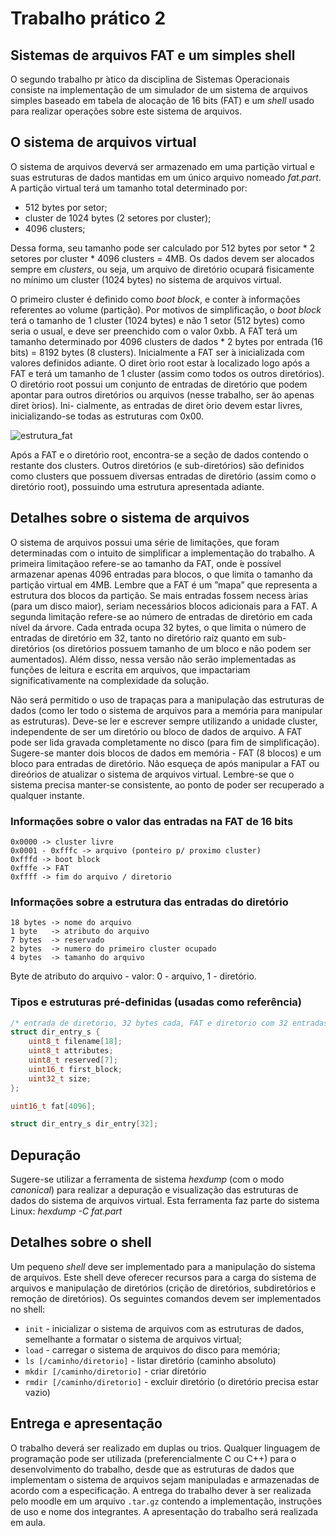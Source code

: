 # Trabalho prático 2

## Sistemas de arquivos FAT e um simples shell

O segundo trabalho pr ́atico da disciplina de Sistemas Operacionais consiste na implementação de um simulador de um sistema de arquivos simples baseado em tabela de alocação de 16 bits (FAT) e um *shell* usado para realizar operações sobre este sistema de arquivos.

## O sistema de arquivos virtual

O sistema de arquivos devervá ser armazenado em uma partição virtual e suas estruturas de dados mantidas em um único arquivo nomeado *fat.part*. A partição virtual terá um tamanho total determinado por:

* 512 bytes por setor;
* cluster de 1024 bytes (2 setores por cluster);
* 4096 clusters;

Dessa forma, seu tamanho pode ser calculado por 512 bytes por setor * 2 setores por cluster * 4096 clusters = 4MB. Os dados devem ser alocados sempre em *clusters*, ou seja, um arquivo de diretório ocupará fisicamente no mínimo um cluster (1024 bytes) no sistema de arquivos virtual.

O primeiro cluster é definido como *boot block*, e conter ́a informações referentes ao volume (partição). Por motivos de simplificação, o *boot block* terá o tamanho de 1 cluster (1024 bytes) e não 1 setor (512 bytes) como seria o usual, e deve ser preenchido com o valor 0xbb. A FAT terá um tamanho determinado por 4096 clusters de dados * 2 bytes por entrada (16 bits) = 8192 bytes (8 clusters). Inicialmente a FAT ser ́a inicializada com valores definidos adiante. O diret ́orio root estar ́a localizado logo após a FAT e terá um tamanho de 1 cluster (assim como todos os outros diretórios). O diretório root possui um conjunto de entradas de diretório que podem apontar para outros diretórios ou arquivos (nesse trabalho, ser ̃ao apenas diret ́orios). Ini- cialmente, as entradas de diret ́orio devem estar livres, inicializando-se todas as estruturas com 0x00.

![estrutura_fat](assets/estruturafat.png)

Após a FAT e o diretório root, encontra-se a seção de dados contendo o restante dos clusters. Outros diretórios (e sub-diretórios) são definidos como clusters que possuem diversas entradas de diretório (assim como o diretório root), possuindo uma estrutura apresentada adiante.

## Detalhes sobre o sistema de arquivos

O sistema de arquivos possui uma série de limitações, que foram determinadas com o intuito de simplificar a implementação do trabalho. A primeira limitaçãoo refere-se ao tamanho da FAT, onde  ́e possível armazenar apenas 4096 entradas para blocos, o que limita o tamanho da partição virtual em 4MB. Lembre que a FAT é um ”mapa” que representa a estrutura dos blocos da partição. Se mais entradas fossem necess ́arias (para um disco maior), seriam necessários blocos adicionais para a FAT. A segunda limitação refere-se ao número de entradas de diretório em cada nível da árvore. Cada entrada ocupa 32 bytes, o que limita o número de entradas de diretório em 32, tanto no diretório raiz quanto em sub-diretórios (os diretórios possuem tamanho de um bloco e não podem ser aumentados). Além disso, nessa versão não serão implementadas as funções de leitura e escrita em arquivos, que impactariam significativamente na complexidade da solução. 

Não será permitido o uso de trapaças para a manipulação das estruturas de dados (como ler todo o sistema de arquivos para a memória para manipular as estruturas). Deve-se ler e escrever sempre utilizando a unidade cluster, independente de ser um diretório ou bloco de dados de arquivo. A FAT pode ser lida gravada completamente no disco (para fim de simplificação). Sugere-se manter dois blocos de dados em memória - FAT (8 blocos) e um bloco para entradas de diretório. Não esqueça de após manipular a FAT ou direórios de atualizar o sistema de arquivos virtual. Lembre-se que o sistema precisa manter-se consistente, ao ponto de poder ser recuperado a qualquer instante.

### Informações sobre o valor das entradas na FAT de 16 bits

```
0x0000 -> cluster livre
0x0001 - 0xfffc -> arquivo (ponteiro p/ proximo cluster)
0xfffd -> boot block
0xfffe -> FAT
0xffff -> fim do arquivo / diretorio
```

### Informações sobre a estrutura das entradas do diretório

```
18 bytes -> nome do arquivo
1 byte   -> atributo do arquivo
7 bytes  -> reservado
2 bytes  -> numero do primeiro cluster ocupado
4 bytes  -> tamanho do arquivo
```

Byte de atributo do arquivo - valor: 0 - arquivo, 1 - diretório.

### Tipos e estruturas pré-definidas (usadas como referência)

```c
/* entrada de diretorio, 32 bytes cada, FAT e diretorio com 32 entradas (1 cluster) */
struct dir_entry_s {
    uint8_t filename[18];
    uint8_t attributes;
    uint8_t reserved[7];
    uint16_t first_block;
    uint32_t size;
};

uint16_t fat[4096];

struct dir_entry_s dir_entry[32];
```

## Depuração

Sugere-se utilizar a ferramenta de sistema *hexdump* (com o modo *canonical*) para realizar a depuração e visualização das estruturas de dados do sistema de arquivos virtual. Esta ferramenta faz parte do sistema Linux: *hexdump -C fat.part*

## Detalhes sobre o shell

Um pequeno *shell* deve ser implementado para a manipulação do sistema de arquivos. Este shell deve oferecer recursos para a carga do sistema de arquivos e manipulação de diretórios (crição de diretórios, subdiretórios e remoção de diretórios). Os seguintes comandos devem ser implementados no shell:

* `init` - inicializar o sistema de arquivos com as estruturas de dados, semelhante a formatar o sistema de arquivos virtual;
* `load` - carregar o sistema de arquivos do disco para memória;
* `ls [/caminho/diretorio]` - listar diretório (caminho absoluto)
* `mkdir [/caminho/diretorio]` - criar diretório
* `rmdir [/caminho/diretorio]` - excluir diretório (o diretório precisa estar vazio)

## Entrega e apresentação

O trabalho deverá ser realizado em duplas ou trios. Qualquer linguagem de programação pode ser utilizada (preferencialmente C ou C++) para o desenvolvimento do trabalho, desde que as estruturas de dados que implementam o sistema de arquivos sejam manipuladas e armazenadas de acordo com a especificação. A entrega do trabalho dever ́a ser realizada pelo moodle em um arquivo `.tar.gz` contendo a implementação, instruções de uso e nome dos integrantes. A apresentação do trabalho será realizada em aula.
